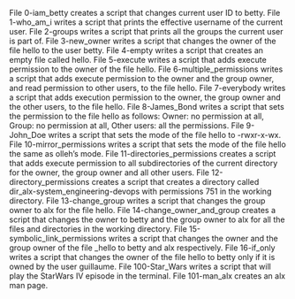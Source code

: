 File 0-iam_betty creates a script that changes current user ID to betty.
File 1-who_am_i writes a script that prints the effective username of the current user.
File 2-groups writes a script that prints all the groups the current user is part of.
File 3-new_owner writes a script that changes the owner of the file hello to the user betty.
File 4-empty writes a script that creates an empty file called hello.
File 5-execute writes a script that adds execute permission to the owner of the file hello.
File 6-multiple_permissions writes a script that adds execute permission to the owner and the group owner, and read permission to other users, to the file hello.
File 7-everybody writes a script that adds execution permission to the owner, the group owner and the other users, to the file hello.
File 8-James_Bond writes a script that sets the permission to the file hello as follows: Owner: no permission at all, Group: no permission at all, Other users: all the permissions.
File 9-John_Doe writes a script that sets the mode of the file hello to -rwxr-x-wx.
File 10-mirror_permissions writes a script that sets the mode of the file hello the same as olleh’s mode.
File 11-directories_permissions creates a script that adds execute permission to all subdirectories of the current directory for the owner, the group owner and all other users.
File 12-directory_permissions creates a script that creates a directory called dir_alx-system_engineering-devops with permissions 751 in the working directory.
File 13-change_group writes a script that changes the group owner to alx for the file hello.
File 14-change_owner_and_group creates a script that changes the owner to betty and the group owner to alx for all the files and directories in the working directory.
File 15-symbolic_link_permissions writes a script that changes the owner and the group owner of the file _hello to betty and alx respectively.
File 16-if_only writes a script that changes the owner of the file hello to betty only if it is owned by the user guillaume.
File 100-Star_Wars writes a script that will play the StarWars IV episode in the terminal.
File 101-man_alx creates an alx man page.
